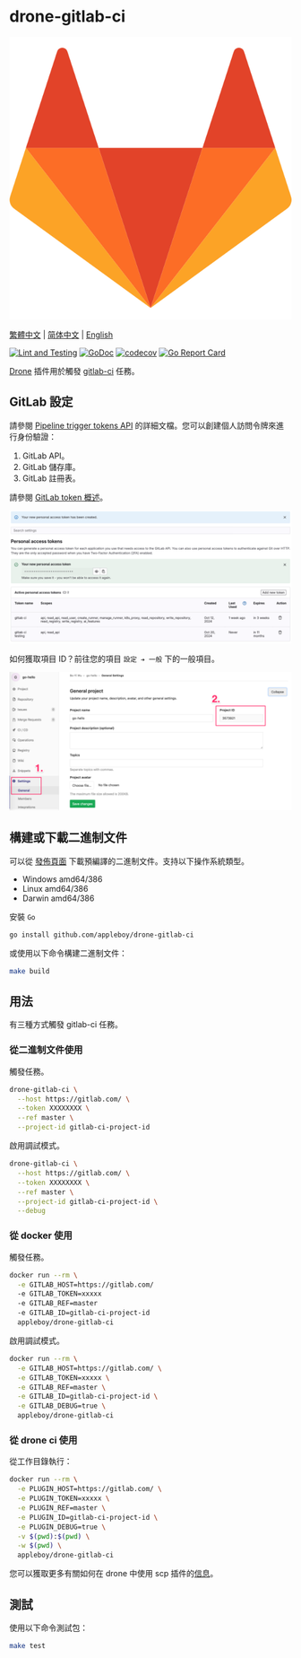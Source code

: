 # drone-gitlab-ci

![logo](./images/logo.png)

[繁體中文](./README.zh-tw.md) | [简体中文](./README.zh-cn.md) | [English](./README.md)

[![Lint and Testing](https://github.com/appleboy/drone-gitlab-ci/actions/workflows/lint.yml/badge.svg)](https://github.com/appleboy/drone-gitlab-ci/actions/workflows/lint.yml)
[![GoDoc](https://godoc.org/github.com/appleboy/drone-gitlab-ci?status.svg)](https://godoc.org/github.com/appleboy/drone-gitlab-ci)
[![codecov](https://codecov.io/gh/appleboy/drone-gitlab-ci/branch/master/graph/badge.svg)](https://codecov.io/gh/appleboy/drone-gitlab-ci)
[![Go Report Card](https://goreportcard.com/badge/github.com/appleboy/drone-gitlab-ci)](https://goreportcard.com/report/github.com/appleboy/drone-gitlab-ci)

[Drone](https://github.com/harness/harness) 插件用於觸發 [gitlab-ci](https://about.gitlab.com/solutions/continuous-integration/) 任務。

## GitLab 設定

請參閱 [Pipeline trigger tokens API](https://docs.gitlab.com/ee/api/pipeline_triggers.html) 的詳細文檔。您可以創建個人訪問令牌來進行身份驗證：

1. GitLab API。
2. GitLab 儲存庫。
3. GitLab 註冊表。

請參閱 [GitLab token 概述](https://docs.gitlab.com/ee/security/tokens/index.html#personal-access-tokens)。

![token](./images/user_token.png)

如何獲取項目 ID？前往您的項目 `設定 ➔ 一般` 下的一般項目。

![projectID](./images/projectID.png)

## 構建或下載二進制文件

可以從 [發佈頁面](https://github.com/appleboy/drone-gitlab-ci/releases) 下載預編譯的二進制文件。支持以下操作系統類型。

- Windows amd64/386
- Linux amd64/386
- Darwin amd64/386

安裝 `Go`

```sh
go install github.com/appleboy/drone-gitlab-ci
```

或使用以下命令構建二進制文件：

```sh
make build
```

## 用法

有三種方式觸發 gitlab-ci 任務。

### 從二進制文件使用

觸發任務。

```bash
drone-gitlab-ci \
  --host https://gitlab.com/ \
  --token XXXXXXXX \
  --ref master \
  --project-id gitlab-ci-project-id
```

啟用調試模式。

```bash
drone-gitlab-ci \
  --host https://gitlab.com/ \
  --token XXXXXXXX \
  --ref master \
  --project-id gitlab-ci-project-id \
  --debug
```

### 從 docker 使用

觸發任務。

```bash
docker run --rm \
  -e GITLAB_HOST=https://gitlab.com/
  -e GITLAB_TOKEN=xxxxx
  -e GITLAB_REF=master
  -e GITLAB_ID=gitlab-ci-project-id
  appleboy/drone-gitlab-ci
```

啟用調試模式。

```bash
docker run --rm \
  -e GITLAB_HOST=https://gitlab.com/ \
  -e GITLAB_TOKEN=xxxxx \
  -e GITLAB_REF=master \
  -e GITLAB_ID=gitlab-ci-project-id \
  -e GITLAB_DEBUG=true \
  appleboy/drone-gitlab-ci
```

### 從 drone ci 使用

從工作目錄執行：

```sh
docker run --rm \
  -e PLUGIN_HOST=https://gitlab.com/ \
  -e PLUGIN_TOKEN=xxxxx \
  -e PLUGIN_REF=master \
  -e PLUGIN_ID=gitlab-ci-project-id \
  -e PLUGIN_DEBUG=true \
  -v $(pwd):$(pwd) \
  -w $(pwd) \
  appleboy/drone-gitlab-ci
```

您可以獲取更多有關如何在 drone 中使用 scp 插件的[信息](DOCS.md)。

## 測試

使用以下命令測試包：

```sh
make test
```
